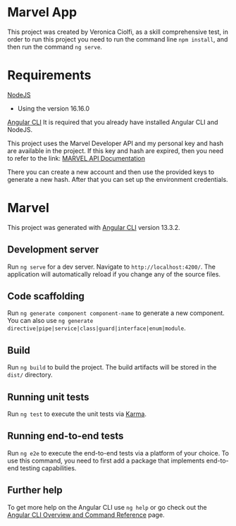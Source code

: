 # Marvel App

This project was created by Veronica Ciolfi, as a skill comprehensive test, in order to run this project you need
to run the command line `npm install`, and then run the command `ng serve`. 

# Requirements
[NodeJS](https://nodejs.org/en/) 
- Using the version 16.16.0

[Angular CLI](https://angular.io/guide/setup-local#install-the-angular-cli)
It is required that you already have installed Angular CLI and NodeJS. 

This project uses the Marvel Developer API and my personal key and hash are available
in the project. If this key and hash are expired, then you need to refer to the link:
[MARVEL API Documentation](https://github.com/developer.marvel.com/docs) 

There you can create a new account and then use the provided keys to 
generate a new hash. After that you can set up the environment credentials.

# Marvel

This project was generated with [Angular CLI](https://github.com/angular/angular-cli) version 13.3.2.

## Development server

Run `ng serve` for a dev server. Navigate to `http://localhost:4200/`. The application will automatically reload if you change any of the source files.

## Code scaffolding

Run `ng generate component component-name` to generate a new component. You can also use `ng generate directive|pipe|service|class|guard|interface|enum|module`.

## Build

Run `ng build` to build the project. The build artifacts will be stored in the `dist/` directory.

## Running unit tests

Run `ng test` to execute the unit tests via [Karma](https://karma-runner.github.io).

## Running end-to-end tests

Run `ng e2e` to execute the end-to-end tests via a platform of your choice. To use this command, you need to first add a package that implements end-to-end testing capabilities.

## Further help

To get more help on the Angular CLI use `ng help` or go check out the [Angular CLI Overview and Command Reference](https://angular.io/cli) page.
